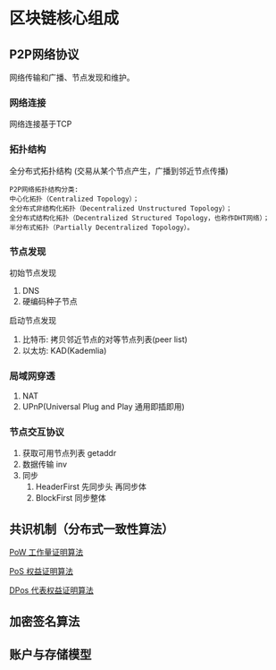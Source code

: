 # 区块链核心组成

## P2P网络协议

网络传输和广播、节点发现和维护。

### 网络连接

网络连接基于TCP

### 拓扑结构

全分布式拓扑结构 (交易从某个节点产生，广播到邻近节点传播)

```note
P2P网络拓扑结构分类:
中心化拓扑（Centralized Topology）；
全分布式非结构化拓扑（Decentralized Unstructured Topology）；
全分布式结构化拓扑（Decentralized Structured Topology，也称作DHT网络）；
半分布式拓扑（Partially Decentralized Topology）。
```

### 节点发现

初始节点发现

1. DNS
2. 硬编码种子节点

启动节点发现

1. 比特币: 拷贝邻近节点的对等节点列表(peer list)
2. 以太坊: KAD(Kademlia)

### 局域网穿透

1. NAT
2. UPnP(Universal Plug and Play 通用即插即用)

### 节点交互协议

1. 获取可用节点列表 getaddr
2. 数据传输 inv
3. 同步
   1. HeaderFirst 先同步头 再同步体
   2. BlockFirst 同步整体

## 共识机制（分布式一致性算法）

[PoW 工作量证明算法](algo-pow.md)

[PoS 权益证明算法](algo-pos.md)

[DPos 代表权益证明算法](algo-dpos.md)

## 加密签名算法

## 账户与存储模型
